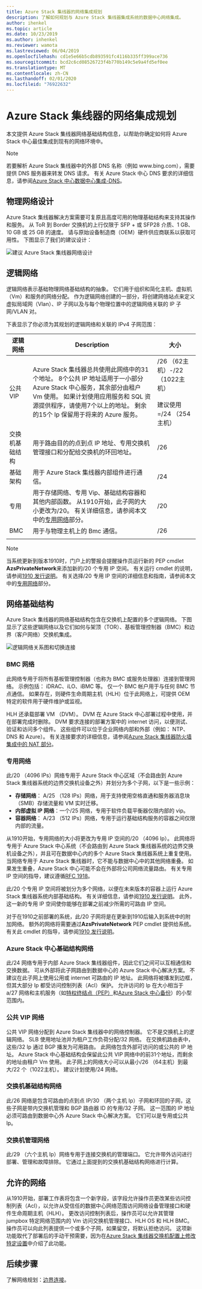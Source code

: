 ```yaml
---
title: Azure Stack 集线器的网络集成规划
description: 了解如何规划与 Azure Stack 集线器集成系统的数据中心网络集成。
author: ihenkel
ms.topic: article
ms.date: 10/23/2019
ms.author: inhenkel
ms.reviewer: wamota
ms.lastreviewed: 06/04/2019
ms.openlocfilehash: cd1e5e66b5cdb893591fc4116b335ff399ace736
ms.sourcegitcommit: bcd2c6cd08526723f4b770b149c5e9a4fd5ef0ee
ms.translationtype: MT
ms.contentlocale: zh-CN
ms.lasthandoff: 02/01/2020
ms.locfileid: "76922632"
---
```

# <a name="network-integration-planning-for-azure-stack-hub"></a>Azure Stack 集线器的网络集成规划

本文提供 Azure Stack 集线器网络基础结构信息，以帮助你确定如何将 Azure Stack 中心最佳集成到现有的网络环境中。

> [!NOTE]
> 若要解析 Azure Stack 集线器中的外部 DNS 名称（例如 www\.bing.com），需要提供 DNS 服务器来转发 DNS 请求。 有关 Azure Stack 中心 DNS 要求的详细信息，请参阅[Azure Stack 中心数据中心集成-DNS](azure-stack-integrate-dns.md)。

## <a name="physical-network-design"></a>物理网络设计

Azure Stack 集线器解决方案需要可复原且高度可用的物理基础结构来支持其操作和服务。 从 ToR 到 Border 交换机的上行仅限于 SFP + 或 SFP28 介质、1 GB、10 GB 或 25 GB 的速度。 请与原始设备制造商（OEM）硬件供应商联系以获取可用性。 下图显示了我们的建议设计：

![建议 Azure Stack 集线器网络设计](media/azure-stack-network/recommended-design.png)


## <a name="logical-networks"></a>逻辑网络

逻辑网络表示基础物理网络基础结构的抽象。 它们用于组织和简化主机、虚拟机（Vm）和服务的网络分配。 作为逻辑网络创建的一部分，将创建网络站点来定义虚拟局域网（Vlan）、IP 子网以及与每个物理位置中的逻辑网络关联的 IP 子网/VLAN 对。

下表显示了你必须为其规划的逻辑网络和关联的 IPv4 子网范围：

| 逻辑网络 | Description | 大小 | 
| -------- | ------------- | ------------ | 
| 公共 VIP | Azure Stack 集线器总共使用此网络中的31个地址。 8个公共 IP 地址适用于一小部分 Azure Stack 中心服务，其余部分由租户 Vm 使用。 如果计划使用应用服务和 SQL 资源提供程序，请使用7个以上的地址。 剩余的15个 Ip 保留用于将来的 Azure 服务。 | /26 （62主机）-/22 （1022主机）<br><br>建议使用 =/24 （254主机） | 
| 交换机基础结构 | 用于路由目的的点到点 IP 地址、专用交换机管理接口和分配给交换机的环回地址。 | /26 | 
| 基础架构 | 用于 Azure Stack 集线器内部组件进行通信。 | /24 |
| 专用 | 用于存储网络、专用 Vip、基础结构容器和其他内部函数。 从1910开始，此子网的大小更改为/20。 有关详细信息，请参阅本文中的[专用网络](#private-network)部分。 | /20 | 
| BMC | 用于与物理主机上的 Bmc 通信。 | /26 | 
| | | |

> [!NOTE]
> 当系统更新到版本1910时，门户上的警报会提醒操作员运行新的 PEP cmdlet **AzsPrivateNetwork**来添加新的/20 个专用 IP 空间。 有关运行 cmdlet 的说明，请参阅[1910 发行说明](release-notes.md)。 有关选择/20 专用 IP 空间的详细信息和指南，请参阅本文中的[专用网络](#private-network)部分。

## <a name="network-infrastructure"></a>网络基础结构

Azure Stack 集线器的网络基础结构包含在交换机上配置的多个逻辑网络。 下图显示了这些逻辑网络以及它们如何与架顶（TOR）、基板管理控制器（BMC）和边界（客户网络）交换机集成。

![逻辑网络关系图和切换连接](media/azure-stack-network/NetworkDiagram.png)

### <a name="bmc-network"></a>BMC 网络

此网络专用于将所有基板管理控制器（也称为 BMC 或服务处理器）连接到管理网络。 示例包括： iDRAC、iLO、iBMC 等。 仅一个 BMC 帐户用于与任何 BMC 节点通信。 如果存在，则硬件生命周期主机（HLH）位于此网络上，可提供 OEM 特定的软件用于硬件维护或监视。

HLH 还承载部署 VM （DVM）。 DVM 在 Azure Stack 中心部署过程中使用，并在部署完成时删除。 DVM 要求连接的部署方案中的 internet 访问，以便测试、验证和访问多个组件。 这些组件可以位于企业网络内部和外部（例如： NTP、DNS 和 Azure）。 有关连接要求的详细信息，请参阅[Azure Stack 集线器防火墙集成中的 NAT 部分](azure-stack-firewall.md#network-address-translation)。

### <a name="private-network"></a>专用网络

此/20 （4096 IPs）网络专用于 Azure Stack 中心区域（不会路由到 Azure Stack 集线器系统的边界交换机设备之外）并划分为多个子网，以下是一些示例：

- **存储网络**： A/25 （128 IPs）网络，用于支持使用空格直通和服务器消息块（SMB）存储流量和 VM 实时迁移。
- **内部虚拟 IP 网络**：一个/25 网络，专用于软件负载平衡器仅限内部的 vip。
- **容器网络**： A/23 （512 IPs）网络，专用于运行基础结构服务的容器之间仅限内部的流量。

从1910开始，专用网络的大小将更改为专用 IP 空间的/20 （4096 Ip）。 此网络将专用于 Azure Stack 中心系统（不会路由到 Azure Stack 集线器系统的边界交换机设备之外），并且可在数据中心内的多个 Azure Stack 集线器系统上重复使用。 当网络专用于 Azure Stack 集线器时，它不能与数据中心中的其他网络重叠。 如果发生重叠，Azure Stack 中心可能不会在外部将公司网络流量路由。 有关专用 IP 空间的指导，建议遵循[RFC 1918](https://tools.ietf.org/html/rfc1918)。

此/20 个专用 IP 空间将被划分为多个网络，以便在未来版本的容器上运行 Azure Stack 集线器系统内部基础结构。 有关详细信息，请参阅[1910 发行说明](release-notes.md)。 此外，这一新的专用 IP 空间使你能够在部署之前减少所需的可路由 IP 空间。

对于在1910之前部署的系统，此/20 子网将是在更新到1910后输入到系统中的附加网络。 额外的网络将需要通过**AzsPrivateNetwork** PEP cmdlet 提供给系统。 有关此 cmdlet 的指导，请参阅[1910 发行说明](release-notes.md)。

### <a name="azure-stack-hub-infrastructure-network"></a>Azure Stack 中心基础结构网络

此/24 网络专用于内部 Azure Stack 集线器组件，因此它们之间可以互相通信和交换数据。 可从外部将此子网路由到数据中心的 Azure Stack 中心解决方案。 不建议在此子网上使用公用或 internet 可路由的 IP 地址。 此网络将被播发到边框，但其大部分 Ip 都受访问控制列表（Acl）保护。 允许访问的 Ip 在大小相当于 a/27 网络和主机服务（如[特权终结点（PEP）](azure-stack-privileged-endpoint.md)和[Azure Stack 中心备份](azure-stack-backup-reference.md)）的小型范围内。

### <a name="public-vip-network"></a>公共 VIP 网络

公共 VIP 网络分配到 Azure Stack 集线器中的网络控制器。 它不是交换机上的逻辑网络。 SLB 使用地址池并为租户工作负荷分配/32 网络。 在交换机路由表中，这些/32 Ip 通过 BGP 播发为可用路由。 此网络包含外部可访问的或公共的 IP 地址。 Azure Stack 中心基础结构会保留此公共 VIP 网络中的前31个地址，而剩余的地址由租户 Vm 使用。 此子网上的网络大小可以从最小/26 （64主机）到最大/22 个（1022主机）。 建议计划使用/24 网络。

### <a name="switch-infrastructure-network"></a>交换机基础结构网络

此/26 网络是包含可路由的点到点 IP/30 （两个主机 Ip）子网和环回的子网，这些子网是带内交换机管理和 BGP 路由器 ID 的专用/32 子网。 这一范围的 IP 地址必须可路由到数据中心外 Azure Stack 中心解决方案。 它们可以是专用或公共 Ip。

### <a name="switch-management-network"></a>交换机管理网络

此/29 （六个主机 Ip）网络专用于连接交换机的管理端口。 它允许带外访问进行部署、管理和故障排除。 它通过上面提到的交换机基础结构网络进行计算。

## <a name="permitted-networks"></a>允许的网络

从1910开始，部署工作表将包含一个新字段，该字段允许操作员更改某些访问控制列表（Acl），以允许从受信任的数据中心网络范围访问网络设备管理接口和硬件生命周期主机（HLH）。 更改访问控制列表后，操作员可以允许其管理 jumpbox 特定网络范围内的 Vm 访问交换机管理接口、HLH OS 和 HLH BMC。 操作员可以向此列表提供一个或多个子网，如果留空，将默认拒绝访问。 这项新功能取代了部署后的手动干预需要，因为在[Azure Stack 集线器交换机配置上修改特定设置](azure-stack-customer-defined.md#access-control-list-updates)中介绍了此功能。

## <a name="next-steps"></a>后续步骤

了解网络规划：[边界连接](azure-stack-border-connectivity.md)。
